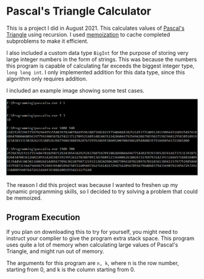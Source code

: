 # Pascal's Triangle Calculator

This is a project I did in August 2021. This calculates values of [Pascal's Triangle](https://en.wikipedia.org/wiki/Pascal%27s_triangle) using recursion. I used [memoization](https://en.wikipedia.org/wiki/Memoization) to cache completed subproblems to make it efficient. 

I also included a custom data type `BigInt` for the purpose of storing very large integer numbers in the form of strings. This was because the numbers this program is capable of calculating far exceeds the biggest integer type, `long long int`. I only implemented addition for this data type, since this algorithm only requires addition.

I included an example image showing some test cases.

![Example Image](Example.png?raw=true "Example Image")

The reason I did this project was because I wanted to freshen up my dynamic programming skills, so I decided to try solving a problem that could be memoized.

## Program Execution

If you plan on downloading this to try for yourself, you might need to instruct your complier to give the program extra stack space. This program uses quite a lot of memory when calculating large values of Pascal's Triangle, and might run out of memory.

The arguments for this program are `n, k`, where n is the row number, starting from 0, and k is the column starting from 0.